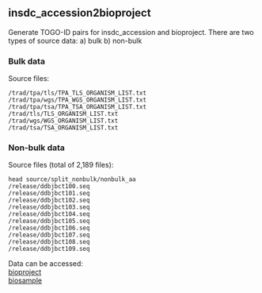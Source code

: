 ## insdc_accession2bioproject

Generate TOGO-ID pairs for insdc_accession and bioproject. There are two types of source data:
a) bulk
b) non-bulk

### Bulk data
Source files:
```
/trad/tpa/tls/TPA_TLS_ORGANISM_LIST.txt
/trad/tpa/wgs/TPA_WGS_ORGANISM_LIST.txt
/trad/tpa/tsa/TPA_TSA_ORGANISM_LIST.txt
/trad/tls/TLS_ORGANISM_LIST.txt
/trad/wgs/WGS_ORGANISM_LIST.txt
/trad/tsa/TSA_ORGANISM_LIST.txt
```

### Non-bulk data
Source files (total of 2,189 files):
```
head source/split_nonbulk/nonbulk_aa
/release/ddbjbct100.seq
/release/ddbjbct101.seq
/release/ddbjbct102.seq
/release/ddbjbct103.seq
/release/ddbjbct104.seq
/release/ddbjbct105.seq
/release/ddbjbct106.seq
/release/ddbjbct107.seq
/release/ddbjbct108.seq
/release/ddbjbct109.seq
```
Data can be accessed:</br>
[bioproject](https://ddbj.nig.ac.jp/public/rdf/dblink/insdc-bioproject/)</br>
[biosample](https://ddbj.nig.ac.jp/public/rdf/dblink/insdc-biosample/)</br>
